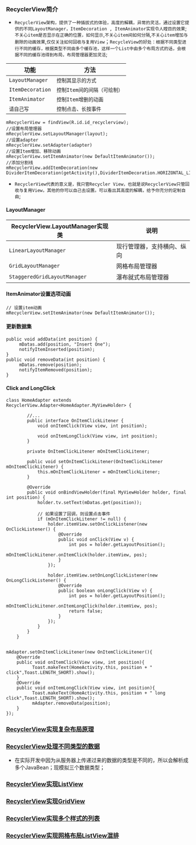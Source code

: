 ### RecyclerView简介
+ `RecyclerView架构，提供了一种插拔式的体验，高度的解耦，异常的灵活，通过设置它提供的不同LayoutManager，ItemDecoration , ItemAnimator实现令人瞠目的效果`;`不关心item是否显示在正确的位置，如何显示`,`不关心item间如何分隔`,`不关心item增加与删除的动画效果`,`仅仅关注如何回收与复用View`；`RecycleView的好处：根据不同类型进行不同的缓存，根据类型不同由多个缓存池，这样一个List中由多个布局方式的话，会根据不同的缓存池得到布局，布局管理器更加灵活`;

|功能|方法|
|------|------|
|`LayoutManager`|`控制其显示的方式`|
|`ItemDecoration`|`控制Item间的间隔（可绘制）`|
|`ItemAnimator`|`控制Item增删的动画`|
|`请自己写`|`控制点击、长按事件`|

```
mRecyclerView = findView(R.id.id_recyclerview); 
//设置布局管理器
mRecyclerView.setLayoutManager(layout); 
//设置adapter
mRecyclerView.setAdapter(adapter) 
//设置Item增加、移除动画
mRecyclerView.setItemAnimator(new DefaultItemAnimator()); 
//添加分割线
mRecyclerView.addItemDecoration(new DividerItemDecoration(getActivity(),DividerItemDecoration.HORIZONTAL_LIST));
```
+ `RecyclerView代表的意义是，我只管Recycler View，也就是说RecyclerView只管回收与复用View，其他的你可以自己去设置。可以看出其高度的解耦，给予你充分的定制自由`;
#### LayoutManager

|RecyclerView.LayoutManager实现类|说明|
|------|------|
|`LinearLayoutManager`|现行管理器，支持横向、纵向|
|`GridLayoutManager`|网格布局管理器|
|`StaggeredGridLayoutManager`|瀑布就式布局管理器|

#### ItemAnimator设置选项动画
```
// 设置item动画 
mRecyclerView.setItemAnimator(new DefaultItemAnimator());
```
#### 更新数据集
```
public void addData(int position) {
     mDatas.add(position, "Insert One");
     notifyItemInserted(position); 
} 
public void removeData(int position) {
     mDatas.remove(position);
     notifyItemRemoved(position); 
}
```
#### Click and LongClick
```
class HomeAdapter extends RecyclerView.Adapter<HomeAdapter.MyViewHolder> {

        //...
        public interface OnItemClickLitener {
            void onItemClick(View view, int position);

            void onItemLongClick(View view, int position);
        }

        private OnItemClickLitener mOnItemClickLitener;

        public void setOnItemClickLitener(OnItemClickLitener mOnItemClickLitener) {
            this.mOnItemClickLitener = mOnItemClickLitener;
        }

        @Override
        public void onBindViewHolder(final MyViewHolder holder, final int position) {
            holder.tv.setText(mDatas.get(position));

            // 如果设置了回调，则设置点击事件
            if (mOnItemClickLitener != null) {
                holder.itemView.setOnClickListener(new OnClickListener() {
                    @Override
                    public void onClick(View v) {
                        int pos = holder.getLayoutPosition();
                        mOnItemClickLitener.onItemClick(holder.itemView, pos);
                    }
                });

                holder.itemView.setOnLongClickListener(new OnLongClickListener() {
                    @Override
                    public boolean onLongClick(View v) {
                        int pos = holder.getLayoutPosition();
                        mOnItemClickLitener.onItemLongClick(holder.itemView, pos);
                        return false;
                    }
                });
            }
        }
    }


mAdapter.setOnItemClickLitener(new OnItemClickLitener(){            
    @Override
    public void onItemClick(View view, int position){
          Toast.makeText(HomeActivity.this, position + " click",Toast.LENGTH_SHORT).show();
    }            
    @Override
    public void onItemLongClick(View view, int position){
          Toast.makeText(HomeActivity.this, position + " long click",Toast.LENGTH_SHORT).show();
          mAdapter.removeData(position);
    }
});

```
### [RecyclerView实现复杂布局原理](https://github.com/ningbaoqi/View/blob/master/README-rec1.md)
### [RecyclerView处理不同类型的数据](https://github.com/ningbaoqi/View/commit/70d7c19ec10df883de84d78e18f4e7c6863ec0f8)
+ 在实际开发中因为从服务器上传递过来的数据的类型是不同的，所以会解析成多个JavaBean；现模拟三个数据类型；
### [RecyclerView实现ListView](https://github.com/ningbaoqi/View/commit/31daf9fd463d8bfefc8f835b409f575967b442b1)
### [RecyclerView实现GridView](https://github.com/ningbaoqi/View/commit/5e6b2b2743b78d23e9f384fdc851d66f144d94a1)
### [RecyclerView实现多个样式的列表](https://github.com/ningbaoqi/View/commit/12f0cbc2700d18114edecc7b5b31ff902cfe79ef)
### [RecyclerView实现网格布局ListView混排](https://github.com/ningbaoqi/View/commit/2183e2458751e615bd7a4bfe65b83efbaf76bf02)
